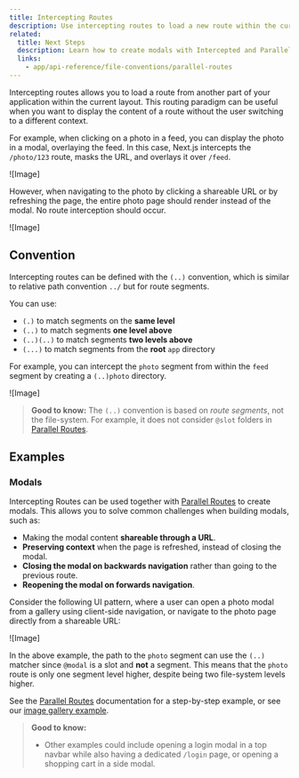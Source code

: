 ```yaml
---
title: Intercepting Routes
description: Use intercepting routes to load a new route within the current layout while masking the browser URL, useful for advanced routing patterns such as modals.
related:
  title: Next Steps
  description: Learn how to create modals with Intercepted and Parallel Routes.
  links:
    - app/api-reference/file-conventions/parallel-routes
---
```


Intercepting routes allows you to load a route from another part of your application within the current layout. This routing paradigm can be useful when you want to display the content of a route without the user switching to a different context.

For example, when clicking on a photo in a feed, you can display the photo in a modal, overlaying the feed. In this case, Next.js intercepts the `/photo/123` route, masks the URL, and overlays it over `/feed`.

![Image]

However, when navigating to the photo by clicking a shareable URL or by refreshing the page, the entire photo page should render instead of the modal. No route interception should occur.

![Image]

## Convention

Intercepting routes can be defined with the `(..)` convention, which is similar to relative path convention `../` but for route segments.

You can use:

- `(.)` to match segments on the **same level**
- `(..)` to match segments **one level above**
- `(..)(..)` to match segments **two levels above**
- `(...)` to match segments from the **root** `app` directory

For example, you can intercept the `photo` segment from within the `feed` segment by creating a `(..)photo` directory.

![Image]

> **Good to know:** The `(..)` convention is based on _route segments_, not the file-system. For example, it does not consider `@slot` folders in [Parallel Routes](/docs/app/api-reference/file-conventions/parallel-routes).

## Examples

### Modals

Intercepting Routes can be used together with [Parallel Routes](/docs/app/api-reference/file-conventions/parallel-routes) to create modals. This allows you to solve common challenges when building modals, such as:

- Making the modal content **shareable through a URL**.
- **Preserving context** when the page is refreshed, instead of closing the modal.
- **Closing the modal on backwards navigation** rather than going to the previous route.
- **Reopening the modal on forwards navigation**.

Consider the following UI pattern, where a user can open a photo modal from a gallery using client-side navigation, or navigate to the photo page directly from a shareable URL:

![Image]

In the above example, the path to the `photo` segment can use the `(..)` matcher since `@modal` is a slot and **not** a segment. This means that the `photo` route is only one segment level higher, despite being two file-system levels higher.

See the [Parallel Routes](/docs/app/api-reference/file-conventions/parallel-routes#modals) documentation for a step-by-step example, or see our [image gallery example](https://github.com/vercel-labs/nextgram).

> **Good to know:**
>
> - Other examples could include opening a login modal in a top navbar while also having a dedicated `/login` page, or opening a shopping cart in a side modal.
